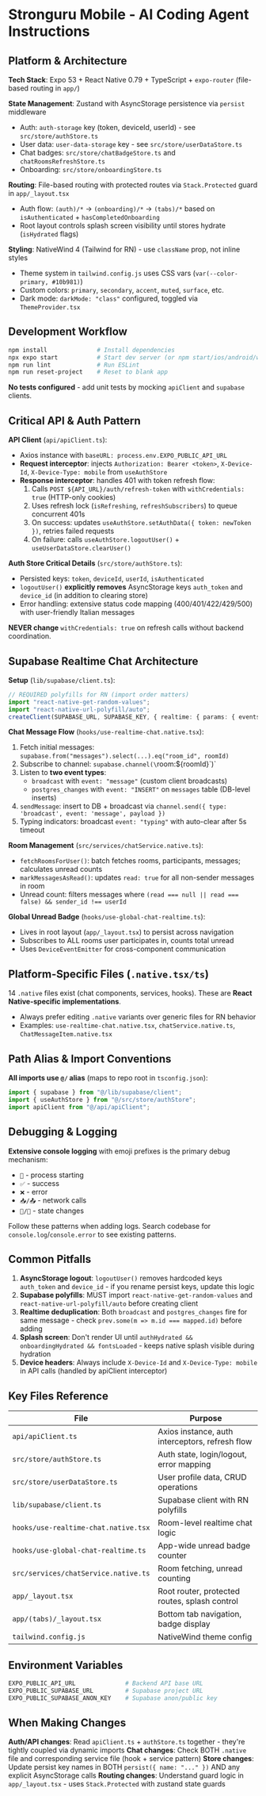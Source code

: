 # Stronguru Mobile - AI Coding Agent Instructions

## Platform & Architecture

**Tech Stack**: Expo 53 + React Native 0.79 + TypeScript + `expo-router` (file-based routing in `app/`)

**State Management**: Zustand with AsyncStorage persistence via `persist` middleware

- Auth: `auth-storage` key (token, deviceId, userId) - see `src/store/authStore.ts`
- User data: `user-data-storage` key - see `src/store/userDataStore.ts`
- Chat badges: `src/store/chatBadgeStore.ts` and `chatRoomsRefreshStore.ts`
- Onboarding: `src/store/onboardingStore.ts`

**Routing**: File-based routing with protected routes via `Stack.Protected` guard in `app/_layout.tsx`

- Auth flow: `(auth)/*` → `(onboarding)/*` → `(tabs)/*` based on `isAuthenticated` + `hasCompletedOnboarding`
- Root layout controls splash screen visibility until stores hydrate (`isHydrated` flags)

**Styling**: NativeWind 4 (Tailwind for RN) - use `className` prop, not inline styles

- Theme system in `tailwind.config.js` uses CSS vars (`var(--color-primary, #10b981)`)
- Custom colors: `primary`, `secondary`, `accent`, `muted`, `surface`, etc.
- Dark mode: `darkMode: "class"` configured, toggled via `ThemeProvider.tsx`

## Development Workflow

```bash
npm install              # Install dependencies
npx expo start           # Start dev server (or npm start/ios/android/web)
npm run lint             # Run ESLint
npm run reset-project    # Reset to blank app
```

**No tests configured** - add unit tests by mocking `apiClient` and `supabase` clients.

## Critical API & Auth Pattern

**API Client** (`api/apiClient.ts`):

- Axios instance with `baseURL: process.env.EXPO_PUBLIC_API_URL`
- **Request interceptor**: injects `Authorization: Bearer <token>`, `X-Device-Id`, `X-Device-Type: mobile` from `useAuthStore`
- **Response interceptor**: handles 401 with token refresh flow:
  1. Calls `POST ${API_URL}/auth/refresh-token` with `withCredentials: true` (HTTP-only cookies)
  2. Uses refresh lock (`isRefreshing`, `refreshSubscribers`) to queue concurrent 401s
  3. On success: updates `useAuthStore.setAuthData({ token: newToken })`, retries failed requests
  4. On failure: calls `useAuthStore.logoutUser()` + `useUserDataStore.clearUser()`

**Auth Store Critical Details** (`src/store/authStore.ts`):

- Persisted keys: `token`, `deviceId`, `userId`, `isAuthenticated`
- `logoutUser()` **explicitly removes** AsyncStorage keys `auth_token` and `device_id` (in addition to clearing store)
- Error handling: extensive status code mapping (400/401/422/429/500) with user-friendly Italian messages

**NEVER change** `withCredentials: true` on refresh calls without backend coordination.

## Supabase Realtime Chat Architecture

**Setup** (`lib/supabase/client.ts`):

```typescript
// REQUIRED polyfills for RN (import order matters)
import "react-native-get-random-values";
import "react-native-url-polyfill/auto";
createClient(SUPABASE_URL, SUPABASE_KEY, { realtime: { params: { eventsPerSecond: 10 } } });
```

**Chat Message Flow** (`hooks/use-realtime-chat.native.tsx`):

1. Fetch initial messages: `supabase.from("messages").select(...).eq("room_id", roomId)`
2. Subscribe to channel: `supabase.channel(\`room:${roomId}\`)`
3. Listen to **two event types**:
   - `broadcast` with `event: "message"` (custom client broadcasts)
   - `postgres_changes` with `event: "INSERT"` on `messages` table (DB-level inserts)
4. `sendMessage`: insert to DB + broadcast via `channel.send({ type: 'broadcast', event: 'message', payload })`
5. Typing indicators: broadcast `event: "typing"` with auto-clear after 5s timeout

**Room Management** (`src/services/chatService.native.ts`):

- `fetchRoomsForUser()`: batch fetches rooms, participants, messages; calculates unread counts
- `markMessagesAsRead()`: updates `read: true` for all non-sender messages in room
- Unread count: filters messages where `(read === null || read === false) && sender_id !== userId`

**Global Unread Badge** (`hooks/use-global-chat-realtime.ts`):

- Lives in root layout (`app/_layout.tsx`) to persist across navigation
- Subscribes to ALL rooms user participates in, counts total unread
- Uses `DeviceEventEmitter` for cross-component communication

## Platform-Specific Files (`.native.tsx/ts`)

14 `.native` files exist (chat components, services, hooks). These are **React Native-specific implementations**.

- Always prefer editing `.native` variants over generic files for RN behavior
- Examples: `use-realtime-chat.native.tsx`, `chatService.native.ts`, `ChatMessageItem.native.tsx`

## Path Alias & Import Conventions

**All imports use `@/` alias** (maps to repo root in `tsconfig.json`):

```typescript
import { supabase } from "@/lib/supabase/client";
import { useAuthStore } from "@/src/store/authStore";
import apiClient from "@/api/apiClient";
```

## Debugging & Logging

**Extensive console logging** with emoji prefixes is the primary debug mechanism:

- `🔄` - process starting
- `✅` - success
- `❌` - error
- `📥/📤` - network calls
- `🔵/🔴` - state changes

Follow these patterns when adding logs. Search codebase for `console.log`/`console.error` to see existing patterns.

## Common Pitfalls

1. **AsyncStorage logout**: `logoutUser()` removes hardcoded keys `auth_token` and `device_id` - if you rename persist keys, update this logic
2. **Supabase polyfills**: MUST import `react-native-get-random-values` and `react-native-url-polyfill/auto` before creating client
3. **Realtime deduplication**: Both `broadcast` and `postgres_changes` fire for same message - check `prev.some(m => m.id === mapped.id)` before adding
4. **Splash screen**: Don't render UI until `authHydrated && onboardingHydrated && fontsLoaded` - keeps native splash visible during hydration
5. **Device headers**: Always include `X-Device-Id` and `X-Device-Type: mobile` in API calls (handled by apiClient interceptor)

## Key Files Reference

| File                                 | Purpose                                         |
| ------------------------------------ | ----------------------------------------------- |
| `api/apiClient.ts`                   | Axios instance, auth interceptors, refresh flow |
| `src/store/authStore.ts`             | Auth state, login/logout, error mapping         |
| `src/store/userDataStore.ts`         | User profile data, CRUD operations              |
| `lib/supabase/client.ts`             | Supabase client with RN polyfills               |
| `hooks/use-realtime-chat.native.tsx` | Room-level realtime chat logic                  |
| `hooks/use-global-chat-realtime.ts`  | App-wide unread badge counter                   |
| `src/services/chatService.native.ts` | Room fetching, unread counting                  |
| `app/_layout.tsx`                    | Root router, protected routes, splash control   |
| `app/(tabs)/_layout.tsx`             | Bottom tab navigation, badge display            |
| `tailwind.config.js`                 | NativeWind theme config                         |

## Environment Variables

```bash
EXPO_PUBLIC_API_URL              # Backend API base URL
EXPO_PUBLIC_SUPABASE_URL         # Supabase project URL
EXPO_PUBLIC_SUPABASE_ANON_KEY    # Supabase anon/public key
```

## When Making Changes

**Auth/API changes**: Read `apiClient.ts` + `authStore.ts` together - they're tightly coupled via dynamic imports
**Chat changes**: Check BOTH `.native` file and corresponding service file (hook + service pattern)
**Store changes**: Update persist key names in BOTH `persist({ name: "..." })` AND any explicit AsyncStorage calls
**Routing changes**: Understand guard logic in `app/_layout.tsx` - uses `Stack.Protected` with zustand state guards
